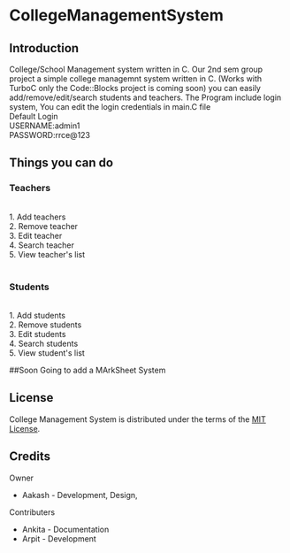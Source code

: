 # CollegeManagementSystem





Introduction
------------------------------------------------------------------------

College/School Management system written in C. Our 2nd sem group project a simple college managemnt system written in C.
(Works with TurboC only the Code::Blocks project is coming soon)
you can easily add/remove/edit/search students and teachers.
The Program  include login system, You can edit the login credentials in main.C file
<br>Default Login<br>
USERNAME:admin1<br>
PASSWORD:rrce@123

<h2>Things you can do</h2>
<h3>Teachers</h3><br>
  1. Add teachers<br>
  2. Remove teacher<br>
  3. Edit teacher<br>
  4. Search teacher<br>
  5. View teacher's list<br>
<br><h3>Students</h3><br>
  1. Add students<br>
  2. Remove students<br>
  3. Edit students<br>
  4. Search students<br>
  5. View student's list<br>
  
 ##Soon Going to add a MArkSheet System
 
 License
------------------------------------------------------------------------

College Management System is distributed under the terms of the [MIT License][10].

  [10]: https://github.com/aakashrajput/CollegeManagementSystem/blob/master/LICENSE
  
Credits
------------------------------------------------------------------------

Owner

- Aakash - Development, Design,

Contributers

- Ankita - Documentation
- Arpit - Development




 
 
